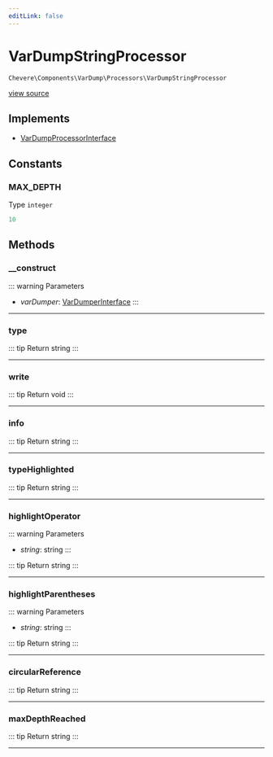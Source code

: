 ```yaml
---
editLink: false
---
```


# VarDumpStringProcessor

`Chevere\Components\VarDump\Processors\VarDumpStringProcessor`

[view source](https://github.com/chevere/chevere/blob/main/src/Chevere/Components/VarDump/Processors/VarDumpStringProcessor.php)

## Implements

- [VarDumpProcessorInterface](../../../Interfaces/VarDump/VarDumpProcessorInterface.md)

## Constants

### MAX_DEPTH

Type `integer`

```php
10
```

## Methods

### __construct

::: warning Parameters
- *varDumper*: [VarDumperInterface](../../../Interfaces/VarDump/VarDumperInterface.md)
:::

---

### type

::: tip Return
string
:::

---

### write

::: tip Return
void
:::

---

### info

::: tip Return
string
:::

---

### typeHighlighted

::: tip Return
string
:::

---

### highlightOperator

::: warning Parameters
- *string*: string
:::

::: tip Return
string
:::

---

### highlightParentheses

::: warning Parameters
- *string*: string
:::

::: tip Return
string
:::

---

### circularReference

::: tip Return
string
:::

---

### maxDepthReached

::: tip Return
string
:::

---
